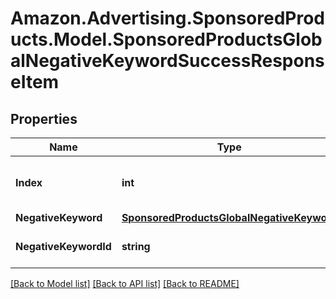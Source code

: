 # Amazon.Advertising.SponsoredProducts.Model.SponsoredProductsGlobalNegativeKeywordSuccessResponseItem

## Properties

Name | Type | Description | Notes
------------ | ------------- | ------------- | -------------
**Index** | **int** | the index of the negativeKeyword in the array from the request body | 
**NegativeKeyword** | [**SponsoredProductsGlobalNegativeKeyword**](SponsoredProductsGlobalNegativeKeyword.md) |  | [optional] 
**NegativeKeywordId** | **string** | the negativeKeyword ID | [optional] 

[[Back to Model list]](../README.md#documentation-for-models) [[Back to API list]](../README.md#documentation-for-api-endpoints) [[Back to README]](../README.md)

